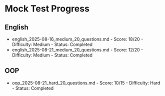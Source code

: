 # Mock Test Progress

## English
- english_2025-08-16_medium_20_questions.md - Score: 18/20 - Difficulty: Medium - Status: Completed
- english_2025-08-21_medium_20_questions.md - Score: 12/20 - Difficulty: Medium - Status: Completed

## OOP
- oop_2025-08-21_hard_20_questions.md - Score: 10/15 - Difficulty: Hard - Status: Completed
